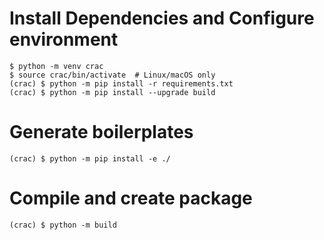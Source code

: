 # Install Dependencies and Configure environment

```
$ python -m venv crac
$ source crac/bin/activate  # Linux/macOS only
(crac) $ python -m pip install -r requirements.txt
(crac) $ python -m pip install --upgrade build
```

# Generate boilerplates

```
(crac) $ python -m pip install -e ./
```

# Compile and create package

```
(crac) $ python -m build
```